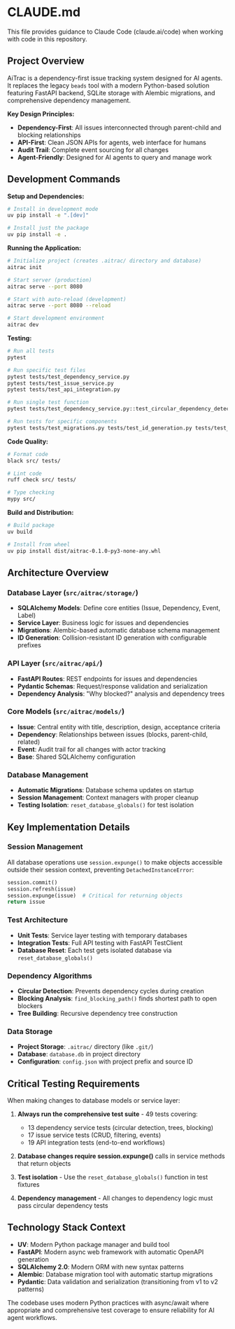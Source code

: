 
# CLAUDE.md

This file provides guidance to Claude Code (claude.ai/code) when working with code in this repository.

## Project Overview

AiTrac is a dependency-first issue tracking system designed for AI agents. It replaces the legacy `beads` tool with a modern Python-based solution featuring FastAPI backend, SQLite storage with Alembic migrations, and comprehensive dependency management.

**Key Design Principles:**
- **Dependency-First**: All issues interconnected through parent-child and blocking relationships
- **API-First**: Clean JSON APIs for agents, web interface for humans
- **Audit Trail**: Complete event sourcing for all changes
- **Agent-Friendly**: Designed for AI agents to query and manage work

## Development Commands

**Setup and Dependencies:**
```bash
# Install in development mode
uv pip install -e ".[dev]"

# Install just the package
uv pip install -e .
```

**Running the Application:**
```bash
# Initialize project (creates .aitrac/ directory and database)
aitrac init

# Start server (production)
aitrac serve --port 8080

# Start with auto-reload (development) 
aitrac serve --port 8080 --reload

# Start development environment
aitrac dev
```

**Testing:**
```bash
# Run all tests
pytest

# Run specific test files
pytest tests/test_dependency_service.py
pytest tests/test_issue_service.py  
pytest tests/test_api_integration.py

# Run single test function
pytest tests/test_dependency_service.py::test_circular_dependency_detection -v

# Run tests for specific components
pytest tests/test_migrations.py tests/test_id_generation.py tests/test_server_migration.py
```

**Code Quality:**
```bash
# Format code
black src/ tests/

# Lint code
ruff check src/ tests/

# Type checking
mypy src/
```

**Build and Distribution:**
```bash
# Build package
uv build

# Install from wheel
uv pip install dist/aitrac-0.1.0-py3-none-any.whl
```

## Architecture Overview

### Database Layer (`src/aitrac/storage/`)
- **SQLAlchemy Models**: Define core entities (Issue, Dependency, Event, Label)
- **Service Layer**: Business logic for issues and dependencies 
- **Migrations**: Alembic-based automatic database schema management
- **ID Generation**: Collision-resistant ID generation with configurable prefixes

### API Layer (`src/aitrac/api/`)
- **FastAPI Routes**: REST endpoints for issues and dependencies
- **Pydantic Schemas**: Request/response validation and serialization
- **Dependency Analysis**: "Why blocked?" analysis and dependency trees

### Core Models (`src/aitrac/models/`)
- **Issue**: Central entity with title, description, design, acceptance criteria
- **Dependency**: Relationships between issues (blocks, parent-child, related)
- **Event**: Audit trail for all changes with actor tracking
- **Base**: Shared SQLAlchemy configuration

### Database Management
- **Automatic Migrations**: Database schema updates on startup
- **Session Management**: Context managers with proper cleanup
- **Testing Isolation**: `reset_database_globals()` for test isolation

## Key Implementation Details

### Session Management
All database operations use `session.expunge()` to make objects accessible outside their session context, preventing `DetachedInstanceError`:

```python
session.commit()
session.refresh(issue)
session.expunge(issue)  # Critical for returning objects
return issue
```

### Test Architecture
- **Unit Tests**: Service layer testing with temporary databases
- **Integration Tests**: Full API testing with FastAPI TestClient
- **Database Reset**: Each test gets isolated database via `reset_database_globals()`

### Dependency Algorithms
- **Circular Detection**: Prevents dependency cycles during creation
- **Blocking Analysis**: `find_blocking_path()` finds shortest path to open blockers
- **Tree Building**: Recursive dependency tree construction

### Data Storage
- **Project Storage**: `.aitrac/` directory (like `.git/`)
- **Database**: `database.db` in project directory
- **Configuration**: `config.json` with project prefix and source ID

## Critical Testing Requirements

When making changes to database models or service layer:

1. **Always run the comprehensive test suite** - 49 tests covering:
   - 13 dependency service tests (circular detection, trees, blocking)
   - 17 issue service tests (CRUD, filtering, events)
   - 19 API integration tests (end-to-end workflows)

2. **Database changes require session.expunge()** calls in service methods that return objects

3. **Test isolation** - Use the `reset_database_globals()` function in test fixtures

4. **Dependency management** - All changes to dependency logic must pass circular dependency tests

## Technology Stack Context

- **UV**: Modern Python package manager and build tool
- **FastAPI**: Modern async web framework with automatic OpenAPI generation
- **SQLAlchemy 2.0**: Modern ORM with new syntax patterns
- **Alembic**: Database migration tool with automatic startup migrations
- **Pydantic**: Data validation and serialization (transitioning from v1 to v2 patterns)

The codebase uses modern Python practices with async/await where appropriate and comprehensive test coverage to ensure reliability for AI agent workflows.